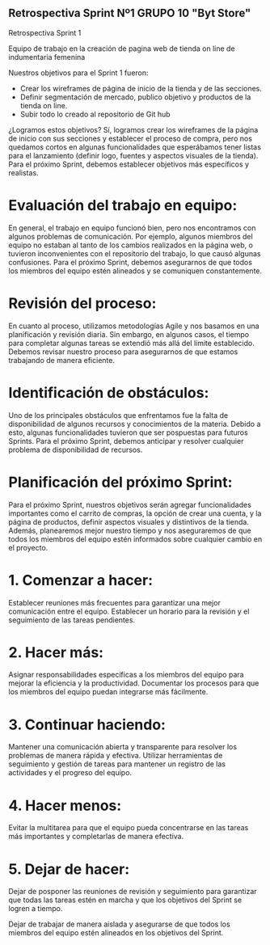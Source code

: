 ## Retrospectiva Sprint Nº1 GRUPO 10 "Byt Store"

Retrospectiva Sprint 1 

Equipo de trabajo en la creación de pagina web de tienda on line de indumentaria femenina

Nuestros objetivos para el Sprint 1 fueron:
- Crear los wireframes de página de inicio de la tienda y de las secciones.
- Definir segmentación de mercado, publico objetivo y productos de la tienda on line.
- Subir todo lo creado al repositorio de Git hub


¿Logramos estos objetivos? Sí, logramos crear los wireframes de la página de inicio con sus secciones y establecer el proceso de compra, pero nos quedamos cortos en algunas funcionalidades que esperábamos tener listas para el lanzamiento (definir logo, fuentes y aspectos visuales de la tienda). Para el próximo Sprint, debemos establecer objetivos más específicos y realistas.

# Evaluación del trabajo en equipo: 
En general, el trabajo en equipo funcionó bien, pero nos encontramos con algunos problemas de comunicación. Por ejemplo, algunos miembros del equipo no estaban al tanto de los cambios realizados en la página web, o tuvieron inconvenientes con el repositorio del trabajo, lo que causó algunas confusiones. Para el próximo Sprint, debemos asegurarnos de que todos los miembros del equipo estén alineados y se comuniquen constantemente.

# Revisión del proceso: 
En cuanto al proceso, utilizamos metodologías Agile y nos basamos en una planificación y revisión diaria. Sin embargo, en algunos casos, el tiempo para completar algunas tareas se extendió más allá del límite establecido. Debemos revisar nuestro proceso para asegurarnos de que estamos trabajando de manera eficiente.

# Identificación de obstáculos: 
Uno de los principales obstáculos que enfrentamos fue la falta de disponibilidad de algunos recursos y conocimientos de la materia. Debido a esto, algunas funcionalidades tuvieron que ser pospuestas para futuros Sprints. Para el próximo Sprint, debemos anticipar y resolver cualquier problema de disponibilidad de recursos.

# Planificación del próximo Sprint: 
Para el próximo Sprint, nuestros objetivos serán agregar funcionalidades importantes como el carrito de compras, la opción de crear una cuenta, y la página de productos, definir aspectos visuales y distintivos de la tienda. Además, planearemos mejor nuestro tiempo y nos aseguraremos de que todos los miembros del equipo estén informados sobre cualquier cambio en el proyecto.


# 1.	Comenzar a hacer:
Establecer reuniones más frecuentes para garantizar una mejor comunicación entre el equipo.
Establecer un horario para la revisión y el seguimiento de las tareas pendientes.

# 2.	Hacer más:
Asignar responsabilidades específicas a los miembros del equipo para mejorar la eficiencia y la productividad.
Documentar los procesos para que los miembros del equipo puedan integrarse más fácilmente.

# 3.	Continuar haciendo:
Mantener una comunicación abierta y transparente para resolver los problemas de manera rápida y efectiva.
Utilizar herramientas de seguimiento y gestión de tareas para mantener un registro de las actividades y el progreso del equipo.

# 4.	Hacer menos:
Evitar la multitarea para que el equipo pueda concentrarse en las tareas más importantes y completarlas de manera efectiva.

# 5.	Dejar de hacer:
Dejar de posponer las reuniones de revisión y seguimiento para garantizar que todas las tareas estén en marcha y que los objetivos del Sprint se logren a tiempo.

Dejar de trabajar de manera aislada y asegurarse de que todos los miembros del equipo estén alineados en los objetivos del Sprint.

